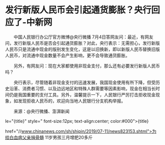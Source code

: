 # 发行新版人民币会引起通货膨胀？央行回应了-中新网

　　中国人民银行办公厅官方微博@央行微播 7月4日答网友问：最近，有网友问，发行新版人民币是否会引起通货膨胀？对此，央行表示：无需担心，发行新版人民币只是流通中现金的版别发生变化，这是以旧换新，即以新版人民币替换旧版人民币，对流通中现金数量不会产生影响，更不会导致通货膨胀。

　　另外，有网友问：现在大家都使用非现金支付，那么还有必要发行新版人民币吗？

　　央行表示，尽管随着非现金支付的迅速发展，我国现金使用有所下降，但受历史沿革、消费者习惯、以及边远地区和特殊人群需要等因素影响，现金在相当长时间仍是我国重要的支付工具。另外，温馨提示一下，人民银行严厉打击拒收现金现象，如发现拒收人民币的，欢迎向当地人民银行分支机构举报。

　　来源：@央行微播、澎湃新闻

le="{title}" style=" font-size:12px; text-align:center; color:#000">{title}

href="//www.chinanews.com/sh/shipin/2019/07-11/news823153.shtml">为给白血病父亲捐骨髓 11岁男孩三月增肥20多斤
